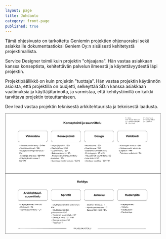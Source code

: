 ```yaml
---
layout: page
title: Johdanto
category: front-page
published: true
---
```


Tämä ohjesivusto on tarkoitettu Geniemin projektien ohjenuoraksi sekä asiakkaille dokumentaatioksi Geniem Oy:n sisäisesti kehitetystä projektimallista. 

Service Designer toimii kuin projektin "ohjaajana". Hän vastaa asiakkaan kanssa konseptista, kehitettävän palvelun ilmeestä ja käytettävyydestä läpi projektin.

Projektipäällikkö on kuin projektin "tuottaja". Hän vastaa projektin käytännön asioista, että projektilla on budjetti, selkeyttää SD:n kanssa asiakkaan vaatimuksia ja käyttäjätarinoita, ja varmistaa, että kehitystiimillä on kaikki tarvittava projektin toteuttamiseen.

Dev lead vastaa projektin teknisestä arkkitehtuurista ja teknisestä laadusta.

![Project Flow](/images/projectflow.png "Project Flow")
